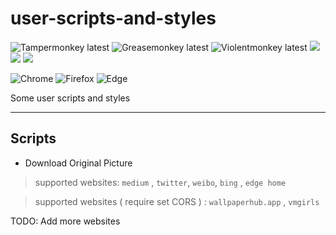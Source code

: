 
# user-scripts-and-styles
![Tampermonkey latest](https://img.shields.io/badge/🦍%20Tampermonkey-latest-lightgrey.svg?style=flat-square&labelColor=999&color=555) 
![Greasemonkey latest](https://img.shields.io/badge/🐒%20Greasemonkey-latest-lightgrey.svg?style=flat-square&labelColor=999&color=555) 
![Violentmonkey latest](https://img.shields.io/badge/🦧%20Violentmonkey-latest-lightgrey.svg?style=flat-square&labelColor=999&color=555) 
[![](https://data.jsdelivr.com/v1/package/gh/hz2/user-scripts-and-styles/badge)](https://www.jsdelivr.com/package/gh/hz2/user-scripts-and-styles) 
[![](https://img.shields.io/badge/greasyfork-hz2-lightgrey.svg?style=flat-square&labelColor=999&color=555)](https://greasyfork.org/zh-CN/users/89722-hz2)
[![](https://img.shields.io/badge/userstyles-%E4%BA%91%E4%B8%89-lightgrey.svg?style=flat-square&labelColor=999&color=555)](https://userstyles.org/users/277694)

![Chrome](https://img.shields.io/static/v1.svg?style=flat-square&label=Chrome&message=latest&color=yellow&labelColor=999&logo=google-chrome&logoColor=fff) 
![Firefox](https://img.shields.io/static/v1.svg?style=flat-square&label=Firefox&message=latest&color=ff6d18&labelColor=999&logo=firefox-browser&logoColor=fff) 
![Edge](https://img.shields.io/static/v1.svg?style=flat-square&label=Edge&message=latest&color=2ec1de&labelColor=999&logo=microsoft-edge&logoColor=fff) 

Some user scripts and styles

---

## Scripts

- Download Original Picture

> supported websites: `medium` , `twitter`, `weibo`, `bing` , `edge home`

> supported websites ( require set CORS ) : `wallpaperhub.app` , `vmgirls` 

TODO: Add more websites
